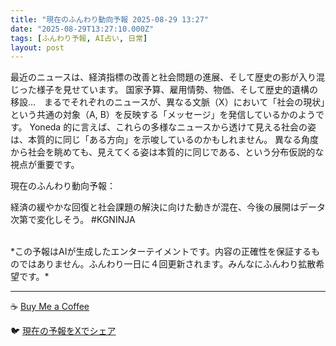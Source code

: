 ```yaml
---
title: "現在のふんわり動向予報 2025-08-29 13:27"
date: "2025-08-29T13:27:10.000Z"
tags: [ふんわり予報, AI占い, 日常]
layout: post
---
```


最近のニュースは、経済指標の改善と社会問題の進展、そして歴史の影が入り混じった様子を見せています。  国家予算、雇用情勢、物価、そして歴史的遺構の移設…　まるでそれぞれのニュースが、異なる文脈（X）において「社会の現状」という共通の対象（A, B）を反映する「メッセージ」を発信しているかのようです。  Yoneda 的に言えば、これらの多様なニュースから透けて見える社会の姿は、本質的に同じ「ある方向」を示唆しているのかもしれません。  異なる角度から社会を眺めても、見えてくる姿は本質的に同じである、という分布仮説的な視点が重要です。


現在のふんわり動向予報：

経済の緩やかな回復と社会課題の解決に向けた動きが混在、今後の展開はデータ次第で変化しそう。 #KGNINJA

<br>
*この予報はAIが生成したエンターテイメントです。内容の正確性を保証するものではありません。ふんわり一日に４回更新されます。みんなにふんわり拡散希望です。*

---
☕️ [Buy Me a Coffee](https://www.buymeacoffee.com/kgninja)

🐦 [現在の予報をXでシェア](https://twitter.com/intent/tweet?text=%E7%8F%BE%E5%9C%A8%E3%81%AE%E3%81%B5%E3%82%93%E3%82%8F%E3%82%8A%E4%BA%88%E5%A0%B1%3A%20%E3%80%8C%E6%9C%80%E8%BF%91%E3%81%AE%E3%83%8B%E3%83%A5%E3%83%BC%E3%82%B9%E3%81%AF%E3%80%81%E7%B5%8C%E6%B8%88%E6%8C%87%E6%A8%99%E3%81%AE%E6%94%B9%E5%96%84%E3%81%A8%E7%A4%BE%E4%BC%9A%E5%95%8F%E9%A1%8C%E3%81%AE%E9%80%B2%E5%B1%95%E3%80%81%E3%81%9D%E3%81%97%E3%81%A6%E6%AD%B4%E5%8F%B2%E3%81%AE%E5%BD%B1%E3%81%8C%E5%85%A5%E3%82%8A%E6%B7%B7%E3%81%98%E3%81%A3%E3%81%9F%E6%A7%98%E5%AD%90%E3%82%92%E8%A6%8B%E3%81%9B%E3%81%A6%E3%81%84%E3%81%BE%E3%81%99%E3%80%82%E3%80%8D%23KGNINJA%20%E7%B6%9A%E3%81%8D%E3%81%AF%E3%83%96%E3%83%AD%E3%82%B0%E3%81%A7%EF%BC%81%F0%9F%91%87&url=https%3A%2F%2Fkg-ninja.github.io%2FFunwariyoso%2F)
